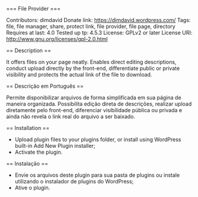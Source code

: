 === File Provider ===

Contributors: dimdavid
Donate link: https://dimdavid.wordpress.com/
Tags: file, file manager, share, protect link, file provider, file page, directory 
Requires at last: 4.0
Tested up tp: 4.5.3
License: GPLv2 or later
License URI: http://www.gnu.org/licenses/gpl-2.0.html

== Description ==

It offers files on your page neatly. Enables direct editing descriptions, conduct upload directly by the front-end, differentiate public or private visibility and protects the actual link of the file to download.

== Descrição em Português ==

Permite disponibilizar arquivos de forma simplificada em sua página de maneira organizada. Possibilita edição direta de descrições, realizar upload diretamente pelo front-end, diferenciar visibilidade pública ou privada e ainda não revela o link real do arquivo a ser baixado.

== Installation ==

* Upload plugin files to your plugins folder, or install using WordPress built-in Add New Plugin installer;
* Activate the plugin.

== Instalação ==

* Envie os arquivos deste plugin para sua pasta de plugins ou instale utilizando o instalador de plugins do WordPress;
* Ative o plugin.